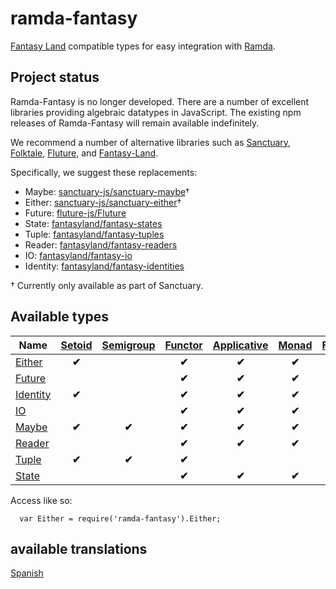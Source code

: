 ramda-fantasy
=============

[Fantasy Land][1] compatible types for easy integration with [Ramda][2].

## Project status
Ramda-Fantasy is no longer developed. There are a number of excellent libraries providing algebraic datatypes in JavaScript. The existing npm releases of Ramda-Fantasy will remain available indefinitely.

We recommend a number of alternative libraries such as [Sanctuary](https://github.com/sanctuary-js), [Folktale](http://folktale.origamitower.com/), [Fluture](https://github.com/fluture-js), and [Fantasy-Land](https://github.com/fantasyland).

Specifically, we suggest these replacements:

* Maybe: [sanctuary-js/sanctuary-maybe](https://github.com/sanctuary-js/sanctuary-maybe)†
* Either: [sanctuary-js/sanctuary-either](https://github.com/sanctuary-js/sanctuary-either)†
* Future: [fluture-js/Fluture](https://github.com/fluture-js/Fluture)
* State: [fantasyland/fantasy-states](https://github.com/fantasyland/fantasy-states)
* Tuple: [fantasyland/fantasy-tuples](https://github.com/fantasyland/fantasy-tuples)
* Reader: [fantasyland/fantasy-readers](https://github.com/fantasyland/fantasy-readers)
* IO: [fantasyland/fantasy-io](https://github.com/fantasyland/fantasy-io)
* Identity: [fantasyland/fantasy-identities](https://github.com/fantasyland/fantasy-identities)

† Currently only available as part of Sanctuary.

## Available types

| Name            | [Setoid][3]  | [Semigroup][4] | [Functor][5] | [Applicative][6] | [Monad][7] | [Foldable][8] | [ChainRec][16] |
| --------------- | :----------: | :------------: | :----------: | :--------------: | :--------: | :-----------: | :------------: |
| [Either][9]     |    **✔︎**     |                |     **✔︎**    |      **✔︎**       |   **✔︎**    |               |     **✔︎**      |
| [Future][10]    |              |                |     **✔︎**    |      **✔︎**       |   **✔︎**    |               |     **✔︎**      |
| [Identity][11]  |    **✔︎**     |                |     **✔︎**    |      **✔︎**       |   **✔︎**    |               |     **✔︎**      |
| [IO][12]        |              |                |     **✔︎**    |      **✔︎**       |   **✔︎**    |               |     **✔︎**      |
| [Maybe][13]     |    **✔︎**     |     **✔︎**      |     **✔︎**    |      **✔︎**       |   **✔︎**    |     **✔︎**     |     **✔︎**      |
| [Reader][14]    |              |                |     **✔︎**    |      **✔︎**       |   **✔︎**    |               |                |
| [Tuple][15]     |    **✔︎**     |     **✔︎**      |     **✔︎**    |                  |            |               |                |
| [State][17]     |               |               |       **✔︎**   |    **✔︎**        |   **✔︎**    |               |       **✔︎**        |


Access like so:
```
  var Either = require('ramda-fantasy').Either;
```
## available translations
[Spanish](https://github.com/idcmardelplata/ramda-fantasy)

[1]: https://github.com/fantasyland/fantasy-land
[2]: https://github.com/ramda/ramda
[3]: https://github.com/fantasyland/fantasy-land#setoid
[4]: https://github.com/fantasyland/fantasy-land#semigroup
[5]: https://github.com/fantasyland/fantasy-land#functor
[6]: https://github.com/fantasyland/fantasy-land#applicative
[7]: https://github.com/fantasyland/fantasy-land#monad
[8]: https://github.com/fantasyland/fantasy-land#foldable
[9]: docs/Either.md
[10]: docs/Future.md
[11]: docs/Identity.md
[12]: docs/IO.md
[13]: docs/Maybe.md
[14]: docs/Reader.md
[15]: docs/Tuple.md
[16]: https://github.com/fantasyland/fantasy-land#chainrec
[17]: docs/State.md
